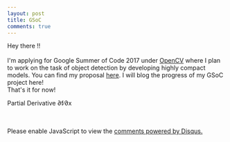 ```yaml
---
layout: post
title: GSoC
comments: true
---
```


Hey there !! <br><br>
I'm applying for Google Summer of Code 2017 under [OpenCV](https://www.opencv.org) where
I plan to work on the task of object detection by developing highly compact models. You can find my proposal [here](https://docs.google.com/document/d/1zUxaQ4WYM211WaS17Dbe1jHlNeN7Twt0Aws5tt1zKXU/edit?usp=sharing). I will blog the progress of my GSoC project here! <br>
That's it for now!

<p>Partial Derivative &part;f&#8725;&part;x</p>
<br><br>
<div id="disqus_thread"></div>
<script>

/**
*  RECOMMENDED CONFIGURATION VARIABLES: EDIT AND UNCOMMENT THE SECTION BELOW TO INSERT DYNAMIC VALUES FROM YOUR PLATFORM OR CMS.
*  LEARN WHY DEFINING THESE VARIABLES IS IMPORTANT: https://disqus.com/admin/universalcode/#configuration-variables*/
/*
var disqus_config = function () {
this.page.url = PAGE_URL;  // Replace PAGE_URL with your page's canonical URL variable
this.page.identifier = PAGE_IDENTIFIER; // Replace PAGE_IDENTIFIER with your page's unique identifier variable
};
*/
(function() { // DON'T EDIT BELOW THIS LINE
var d = document, s = d.createElement('script');
s.src = 'https://kvmanohar22-github-io.disqus.com/embed.js';
s.setAttribute('data-timestamp', +new Date());
(d.head || d.body).appendChild(s);
})();
</script>
<noscript>Please enable JavaScript to view the <a href="https://disqus.com/?ref_noscript">comments powered by Disqus.</a></noscript>
